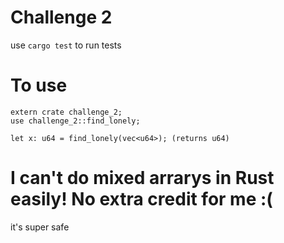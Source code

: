 # Challenge 2
use `cargo test` to run tests 

# To use
```
extern crate challenge_2;
use challenge_2::find_lonely;

let x: u64 = find_lonely(vec<u64>); (returns u64)
```

# I can't do mixed arrarys in Rust easily! No extra credit for me :(
it's super safe
